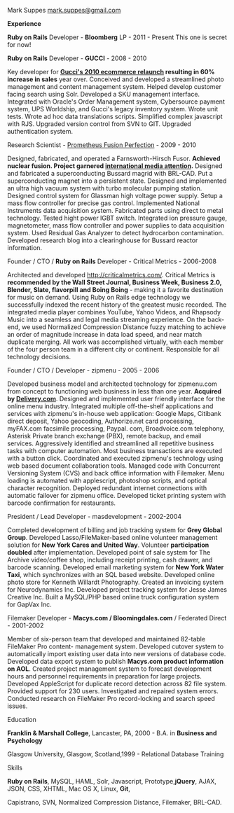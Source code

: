 Mark Suppes
mark.suppes@gmail.com


**Experience**

**Ruby on Rails** Developer - **Bloomberg** LP - 2011 - Present
This one is secret for now!

**Ruby on Rails** Developer - **GUCCI** - 2008 - 2010

Key developer for **[Gucci's 2010 ecommerce relaunch](http://www.gucci.com/us/home) resulting in 60% increase in sales** year over. Conceived and developed a streamlined photo management and content management system. Helped develop customer facing search using Solr. Developed a SKU management interface. Integrated with Oracle's Order Management system, Cybersource payment system, UPS Worldship, and Gucci's legacy inventory system. Wrote unit tests. Wrote ad hoc data translations scripts. Simplified complex javascript with RJS. Upgraded version control from SVN to GIT. Upgraded authentication system.

Research Scientist - [Prometheus Fusion Perfection](http://prometheusfusionperfection.com/) - 2009 - 2010

Designed, fabricated, and operated a Farnsworth-Hirsch Fusor. **Achieved nuclear fusion. Project garnered [international media attention](http://www.bbc.co.uk/news/10385853).** Designed and fabricated a superconducting Bussard magrid with BRL-CAD. Put a superconducting magnet into a persistent state. Designed and implemented an ultra high vacuum system with turbo molecular pumping station. Designed control system for Glassman high voltage power supply. Setup a mass flow controller for precise gas control. Implemented National Instruments data acquisition system. Fabricated parts using direct to metal technology. Tested hight power IGBT switch. Integrated ion pressure gauge, magnetometer, mass flow controller and power supplies to data acquisition system. Used Residual Gas Analyzer to detect hydrocarbon contamination. Developed research blog into a clearinghouse for Bussard reactor information.

Founder / CTO / **Ruby on Rails** Developer  - Critical Metrics - 2006-2008

Architected and developed http://criticalmetrics.com/. Critical Metrics is **recommended by the Wall Street Journal, Business Week, Business 2.0, Blender, Slate, flavorpill and Boing Boing** - making it a favorite destination for music on demand. Using Ruby on Rails edge technology we successfully indexed the recent history of the greatest music recorded. The integrated media player combines YouTube, Yahoo Videos, and Rhapsody Music into a seamless and legal media streaming experience. On the back-end, we used Normalized Compression Distance fuzzy matching to achieve an order of magnitude increase in data load speed, and near match duplicate merging. All work was accomplished virtually, with each member of the four person team in a different city or continent.  Responsible for all technology decisions.  

Founder / CTO / Developer -  zipmenu - 2005 - 2006

Developed business model and architected technology for zipmenu.com from concept to functioning web business in less than one year. **Acquired by [Delivery.com](https://www.delivery.com/index.php)**.
Designed and implemented user friendly interface for the online menu industry. Integrated multiple off-the-shelf applications and services with zipmenu's in-house web application: Google Maps, Citibank direct deposit, Yahoo geocoding, Authorize.net card processing, myFAX.com facsimile processing, Paypal. com, Broadvoice.com telephony, Asterisk Private branch exchange (PBX), remote backup, and email services. Aggressively identified and streamlined all repetitive business tasks with computer automation. Most business transactions are executed with a button click. Coordinated and executed zipmenu's technology using web based document collaboration tools. Managed code with Concurrent Versioning System (CVS) and back office information with Filemaker. Menu loading is automated with applescript, photoshop scripts, and optical character recognition. Deployed redundant internet connections with automatic failover for zipmenu office. Developed ticket printing system with barcode confirmation for restaurants.

President / Lead Developer - masdevelopment - 2002-2004

Completed development of billing and job tracking system for **Grey Global Group**. Developed Lasso/FileMaker-based online volunteer management solution for **New York Cares and United Way**. Volunteer **participation doubled** after implementation. Developed point of sale system for The Archive video/coffee shop, including receipt printing, cash drawer, and barcode scanning. Developed email marketing system for **New York Water Taxi**, which synchronizes with an SQL based website. Developed online photo store for Kenneth Willardt Photography. Created an invoicing system for Neurodynamics Inc. Developed project tracking system for Jesse James Creative Inc. Built a MySQL/PHP based online truck configuration system for GapVax Inc.

Filemaker Developer -  **Macys.com / Bloomingdales.com** / Federated Direct - 2001-2002

Member of six-person team that developed and maintained 82-table FileMaker Pro content- management system. Developed cutover system to automatically import existing user data into new versions of database code. Developed data export system to publish **Macys.com product information on AOL**. Created project management system to forecast development hours and personnel requirements in preparation for large projects. Developed AppleScript for duplicate record detection across 82 file system. Provided support for 230 users. Investigated and repaired system errors. Conducted research on FileMaker Pro record-locking and search speed issues. 

Education

**Franklin & Marshall College**, Lancaster, PA, 2000 - B.A. in **Business and Psychology** 

Glasgow University, Glasgow, Scotland,1999 - Relational Database Training

Skills

**Ruby on Rails**, MySQL, HAML, Solr, Javascript, Prototype,**jQuery**, AJAX, JSON, CSS, XHTML, Mac OS X, Linux, **Git**, 

Capistrano, SVN, Normalized Compression Distance, Filemaker, BRL-CAD.
